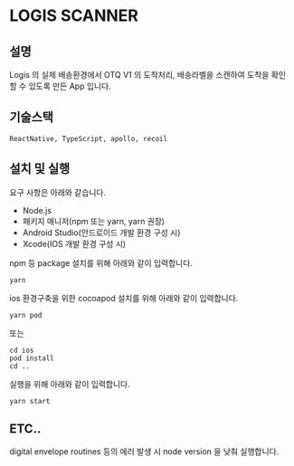 # LOGIS SCANNER

## 설명
Logis 의 실제 배송환경에서 OTQ V1 의 도착처리, 배송라벨을 스캔하여 도착을 확인 할 수 있도록 만든 App 입니다.

## 기술스택
```ReactNative, TypeScript, apollo, recoil```

## 설치 및 실행
요구 사항은 아래와 같습니다.
* Node.js
* 패키지 매니저(npm 또는 yarn, yarn 권장)
* Android Studio(안드로이드 개발 환경 구성 시)
* Xcode(IOS 개발 환경 구성 시)

npm 등 package 설치를 위해 아래와 같이 입력합니다.
```
yarn
```

ios 환경구축을 위한 cocoapod 설치를 위해 아래와 같이 입력합니다.
```
yarn pod
```
또는
```
cd ios
pod install
cd ..
```

실행을 위해 아래와 같이 입력합니다.
```
yarn start
```

## ETC..
digital envelope routines 등의 에러 발생 시 node version 을 낮춰 실행합니다.
